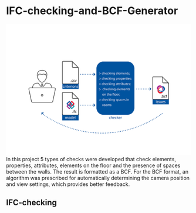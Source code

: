 # IFC-checking-and-BCF-Generator
![the scheme of work](images/1.Programm.png)
In this project 5 types of checks were developed that check elements, properties, attributes, elements on the floor and the presence of spaces between the walls. The result is formatted as a BCF. For the BCF format, an algorithm was prescribed for automatically determining the camera position and view settings, which provides better feedback.

## IFC-checking


